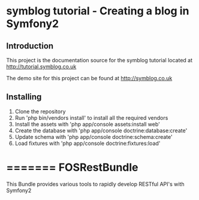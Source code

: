 # symblog tutorial - Creating a blog in Symfony2

## Introduction

This project is the documentation source for the symblog tutorial located at
http://tutorial.symblog.co.uk

The demo site for this project can be found at http://symblog.co.uk

## Installing

 1. Clone the repository
 2. Run 'php bin/vendors install' to install all the required vendors
 3. Install the assets with 'php app/console assets:install web'
 4. Create the database with 'php app/console doctrine:database:create'
 5. Update schema with 'php app/console doctrine:schema:create'
 6. Load fixtures with 'php app/console doctrine:fixtures:load'


=======
FOSRestBundle
=============

This Bundle provides various tools to rapidly develop RESTful API's with Symfony2 
